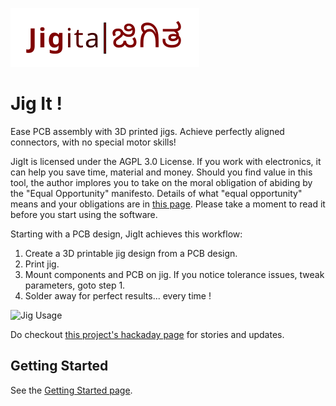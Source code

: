 ![Jigit](logo/jigita.png)

# Jig It !

Ease PCB assembly with 3D printed jigs. Achieve perfectly aligned connectors, with no special motor skills!

JigIt is licensed under the AGPL 3.0 License. If you work with electronics, it can
help you save time, material and money. Should you find value in this tool, the
author implores you to take on the moral obligation of abiding by the
"Equal Opportunity" manifesto. Details of what "equal opportunity" means and your
obligations are in [this page](EQUAL-OPPORTUNITY.md). Please take a moment to read
it before you start using the software.

Starting with a PCB design, JigIt achieves this workflow:

 1. Create a 3D printable jig design from a PCB design.
 2. Print jig.
 3. Mount components and PCB on jig. If you notice tolerance issues, tweak parameters, goto step 1.
 4. Solder away for perfect results... every time !

![Jig Usage](images/jig-animation.gif)

Do checkout [this project's hackaday page](https://hackaday.io/project/198409-pcb-assembly-jig-generator)
for stories and updates.

## Getting Started

See the [Getting Started page](doc/GETTING-STARTED.md).
